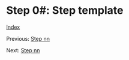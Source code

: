 # Step 0#: Step template

[Index](README.md)

Previous: [Step nn](step_nn.md)

Next: [Step nn](step_nn.md)
